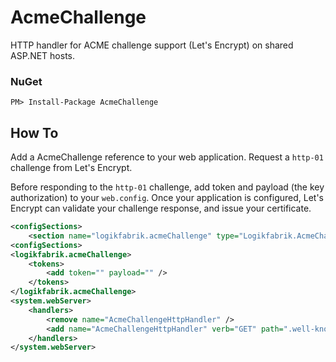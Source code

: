 # AcmeChallenge

HTTP handler for ACME challenge support (Let's Encrypt) on shared ASP.NET hosts.

### NuGet
```
PM> Install-Package AcmeChallenge
```

## How To
Add a AcmeChallenge reference to your web application. Request a `http-01` challenge from Let's Encrypt.

Before responding to the `http-01` challenge, add token and payload (the key authorization) to your `web.config`. Once your application is configured, Let's Encrypt can validate your challenge response, and issue your certificate.

```xml
<configSections>
    <section name="logikfabrik.acmeChallenge" type="Logikfabrik.AcmeChallenge.Configuration.Section, Logikfabrik.AcmeChallenge" />
<configSections>
<logikfabrik.acmeChallenge>
    <tokens>
        <add token="" payload="" />
    </tokens>
</logikfabrik.acmeChallenge>
<system.webServer>
    <handlers>
        <remove name="AcmeChallengeHttpHandler" />
        <add name="AcmeChallengeHttpHandler" verb="GET" path=".well-known/acme-challenge/*" type="Logikfabrik.AcmeChallenge.AcmeChallengeHttpHandler, Logikfabrik.AcmeChallenge" />
    </handlers>
</system.webServer>
```